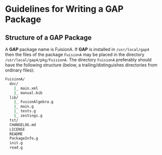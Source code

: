 # Guidelines for Writing a GAP Package

## Structure of a GAP Package

A **GAP** package name is FuisionA. If **GAP** is installed in `/usr/local/gap4`
then the files of the package `FuisionA` may be placed in the directory
`/usr/local/gap4/pkg/FuisionA`. The directory `FuisionA` preferably should
have the following structure (below, a trailing/distinguishes directories
from ordinary files):

```cmd
FuisionA/
  doc/
    |_ main.xml
    |_ manual.bib
  lib/
    |_ FusionAlgebra.g
    |_ main.g
    |_ tests.g
    |_ zestings.g
  tst/
  CHANGELOG.md
  LICENSE
  README
  PackageInfo.g
  init.g
  read.g
```
